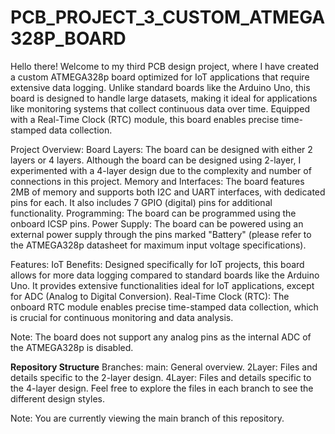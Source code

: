 # PCB_PROJECT_3_CUSTOM_ATMEGA328P_BOARD

Hello there! Welcome to my third PCB design project, where I have created a custom ATMEGA328p board optimized for IoT applications that require extensive data logging. 
Unlike standard boards like the Arduino Uno, this board is designed to handle large datasets, making it ideal for applications like monitoring systems that collect continuous data over time. 
Equipped with a Real-Time Clock (RTC) module, this board enables precise time-stamped data collection.

Project Overview:  Board Layers:   The board can be designed with either 2 layers or 4 layers. Although the board can be designed using 2-layer, I experimented with a 4-layer design due to the complexity and number of connections in this project. Memory and Interfaces: The board features 2MB of memory and supports both I2C and UART interfaces, with dedicated pins for each. It also includes 7 GPIO (digital) pins for additional functionality. Programming: The board can be programmed using the onboard ICSP pins. Power Supply: The board can be powered using an external power supply through the pins marked "Battery" (please refer to the ATMEGA328p datasheet for maximum input voltage specifications).

Features:  IoT Benefits: Designed specifically for IoT projects, this board allows for more data logging compared to standard boards like the Arduino Uno. It provides extensive functionalities ideal for IoT applications, except for ADC (Analog to Digital Conversion). Real-Time Clock (RTC): The onboard RTC module enables precise time-stamped data collection, which is crucial for continuous monitoring and data analysis.
  
  
Note: The board does not support any analog pins as the internal ADC of the ATMEGA328p is disabled.


**Repository Structure** Branches:  main: General overview. 2Layer: Files and details specific to the 2-layer design. 4Layer: Files and details specific to the 4-layer design.
Feel free to explore the files in each branch to see the different design styles.

Note: You are currently viewing the main branch of this repository.
